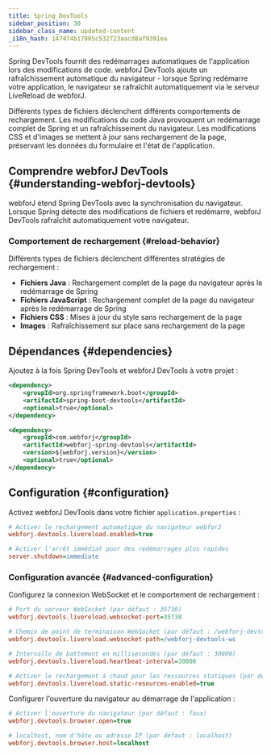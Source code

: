 ```yaml
---
title: Spring DevTools
sidebar_position: 30
sidebar_class_name: updated-content
_i18n_hash: 147474b17005c532723aacd8af9391ea
---
```

Spring DevTools fournit des redémarrages automatiques de l'application lors des modifications de code. webforJ DevTools ajoute un rafraîchissement automatique du navigateur - lorsque Spring redémarre votre application, le navigateur se rafraîchit automatiquement via le serveur LiveReload de webforJ.

Différents types de fichiers déclenchent différents comportements de rechargement. Les modifications du code Java provoquent un redémarrage complet de Spring et un rafraîchissement du navigateur. Les modifications CSS et d'images se mettent à jour sans rechargement de la page, préservant les données du formulaire et l'état de l'application.

<!-- vale off -->
## Comprendre webforJ DevTools {#understanding-webforj-devtools}
<!-- vale on -->

webforJ étend Spring DevTools avec la synchronisation du navigateur. Lorsque Spring détecte des modifications de fichiers et redémarre, webforJ DevTools rafraîchit automatiquement votre navigateur.

### Comportement de rechargement {#reload-behavior}

Différents types de fichiers déclenchent différentes stratégies de rechargement :

- **Fichiers Java** : Rechargement complet de la page du navigateur après le redémarrage de Spring
- **Fichiers JavaScript** : Rechargement complet de la page du navigateur après le redémarrage de Spring
- **Fichiers CSS** : Mises à jour du style sans rechargement de la page  
- **Images** : Rafraîchissement sur place sans rechargement de la page

## Dépendances {#dependencies}

Ajoutez à la fois Spring DevTools et webforJ DevTools à votre projet :

```xml title="pom.xml"
<dependency>
    <groupId>org.springframework.boot</groupId>
    <artifactId>spring-boot-devtools</artifactId>
    <optional>true</optional>
</dependency>

<dependency>
    <groupId>com.webforj</groupId>
    <artifactId>webforj-spring-devtools</artifactId>
    <version>${webforj.version}</version>
    <optional>true</optional>
</dependency>
```

## Configuration {#configuration}

Activez webforJ DevTools dans votre fichier `application.properties` :

```Ini title="application.properties"
# Activer le rechargement automatique du navigateur webforJ
webforj.devtools.livereload.enabled=true

# Activer l'arrêt immédiat pour des redémarrages plus rapides
server.shutdown=immediate
```

### Configuration avancée {#advanced-configuration}

Configurez la connexion WebSocket et le comportement de rechargement :

```Ini title="application.properties"
# Port du serveur WebSocket (par défaut : 35730)
webforj.devtools.livereload.websocket-port=35730

# Chemin de point de terminaison WebSocket (par défaut : /webforj-devtools-ws)
webforj.devtools.livereload.websocket-path=/webforj-devtools-ws

# Intervalle de battement en millisecondes (par défaut : 30000)
webforj.devtools.livereload.heartbeat-interval=30000

# Activer le rechargement à chaud pour les ressources statiques (par défaut : vrai)
webforj.devtools.livereload.static-resources-enabled=true
```

<DocChip chip='since' label='25.03' /> Configurer l'ouverture du navigateur au démarrage de l'application :

```Ini title="application.properties"
# Activer l'ouverture du navigateur (par défaut : faux)
webforj.devtools.browser.open=true

# localhost, nom d'hôte ou adresse IP (par défaut : localhost)
webforj.devtools.browser.host=localhost
```
